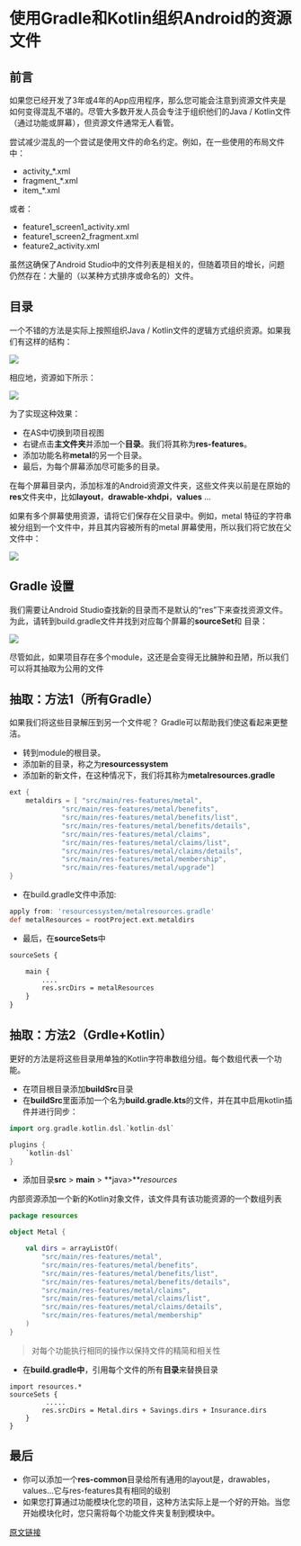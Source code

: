 # 使用Gradle和Kotlin组织Android的资源文件

## 前言

如果您已经开发了3年或4年的App应用程序，那么您可能会注意到资源文件夹是如何变得混乱不堪的。尽管大多数开发人员会专注于组织他们的Java / Kotlin文件（通过功能或屏幕），但资源文件通常无人看管。

尝试减少混乱的一个尝试是使用文件的命名约定。例如，在一些使用的布局文件中：

- activity_*.xml
- fragment_*.xml
- item_*.xml

或者：

- feature1_screen1_activity.xml
- feature1_screen2_fragment.xml
- feature2_activity.xml

虽然这确保了Android Studio中的文件列表是相关的，但随着项目的增长，问题仍然存在：大量的（以某种方式排序或命名的）文件。

## 目录

一个不错的方法是实际上按照组织Java / Kotlin文件的逻辑方式组织资源。如果我们有这样的结构：

![](http://p6uvwa6u4.bkt.clouddn.com/img/1_ewhOFw6UCHk_nbUkxpF24w.png)

相应地，资源如下所示：

![](http://p6uvwa6u4.bkt.clouddn.com/img/1_jHsZI7xF0KDN8xlrGLZgjw.png)

为了实现这种效果：

- 在AS中切换到项目视图
- 右键点击**主文件夹**并添加一个**目录**。我们将其称为**res-features**。
- 添加功能名称**metal**的另一个目录。
- 最后，为每个屏幕添加尽可能多的目录。

在每个屏幕目录内，添加标准的Android资源文件夹，这些文件夹以前是在原始的**res**文件夹中，比如**layout**，**drawable-xhdpi**，**values** ...

如果有多个屏幕使用资源，请将它们保存在父目录中。例如，metal 特征的字符串被分组到一个文件中，并且其内容被所有的metal 屏幕使用，所以我们将它放在父文件中：

![](http://p6uvwa6u4.bkt.clouddn.com/img/1_KsiJLKjw83hF76I_6J_1sA.png)

## Gradle 设置

我们需要让Android Studio查找新的目录而不是默认的“res”下来查找资源文件。为此，请转到build.gradle文件并找到对应每个屏幕的**sourceSet**和 目录：

![](http://p6uvwa6u4.bkt.clouddn.com/img/1_VIF2h_gQLmkEbzXDpvqMog.png)

尽管如此，如果项目存在多个module，这还是会变得无比臃肿和丑陋，所以我们可以将其抽取为公用的文件

## 抽取：方法1（所有Gradle）

如果我们将这些目录解压到另一个文件呢？ Gradle可以帮助我们使这看起来更整洁。

- 转到module的根目录。
- 添加新的目录，称之为**resourcessystem**
- 添加新的新文件，在这种情况下，我们将其称为**metalresources.gradle**

```groovy
ext {
    metaldirs = [ "src/main/res-features/metal",
             "src/main/res-features/metal/benefits",
             "src/main/res-features/metal/benefits/list",
             "src/main/res-features/metal/benefits/details",
             "src/main/res-features/metal/claims",
             "src/main/res-features/metal/claims/list",
             "src/main/res-features/metal/claims/details",
             "src/main/res-features/metal/membership",
             "src/main/res-features/metal/upgrade"]
}
```

* 在build.gradle文件中添加:

```groovy
apply from: 'resourcessystem/metalresources.gradle'
def metalResources = rootProject.ext.metaldirs
```

* 最后，在**sourceSets**中

```xml
sourceSets {

    main {
        ....
        res.srcDirs = metalResources
    }
}
```

## 抽取：方法2（Grdle+Kotlin）

更好的方法是将这些目录用单独的Kotlin字符串数组分组。每个数组代表一个功能。

* 在项目根目录添加**buildSrc**目录
* 在**buildSrc**里面添加一个名为**build.gradle.kts**的文件，并在其中启用kotlin插件并进行同步：

```groovy
import org.gradle.kotlin.dsl.`kotlin-dsl`

plugins {
    `kotlin-dsl`
}
```

- 添加目录**src** > **main** > **java>***resources*

内部资源添加一个新的Kotlin对象文件，该文件具有该功能资源的一个数组列表

```kotlin
package resources

object Metal {

    val dirs = arrayListOf(
        "src/main/res-features/metal",
        "src/main/res-features/metal/benefits",
        "src/main/res-features/metal/benefits/list",
        "src/main/res-features/metal/benefits/details",
        "src/main/res-features/metal/claims",
        "src/main/res-features/metal/claims/list",
        "src/main/res-features/metal/claims/details",
        "src/main/res-features/metal/membership"
    )
}
```

> 对每个功能执行相同的操作以保持文件的精简和相关性

- 在**build.gradle中**，引用每个文件的所有**目录**来替换目录

```
import resources.*
sourceSets { 
         .....
        res.srcDirs = Metal.dirs + Savings.dirs + Insurance.dirs
    }
}
```

## 最后

* 你可以添加一个**res-common**目录给所有通用的layout是，drawables，values…它与res-features具有相同的级别
* 如果您打算通过功能模块化您的项目，这种方法实际上是一个好的开始。当您开始模块化时，您只需将每个功能文件夹复制到模块中。

[原文链接](https://proandroiddev.com/organising-android-resources-with-gradle-and-kotlin-26df1413d7ff)

